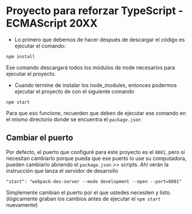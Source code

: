 # Proyecto para reforzar TypeScript - ECMAScript 20XX

- Lo primero que debemos de hacer después de descargar el código es ejecutar el comando:

```
npm install
```

Ese comando descargará todos los módulos de node necesarios para ejecutar el proyecto.

- Cuando termine de instalar los node_modules, entonces podermos ejecutar el proyecto de con el siguiente comando

```
npm start
```

Para que eso funcione, recuerden que deben de ejecutar ese comando en el mismo directorio donde se encuentra el `package.json`

## Cambiar el puerto

Por defecto, el puerto que configuré para este proyecto es el `8081`, pero si necesitan cambiarlo porque pueda que ese puerto lo use su computadora, pueden cambiarlo abriendo el `package.json` >> scripts. Ahí verán la instrucción que lanza el servidor de desarrollo

```
"start": "webpack-dev-server --mode development --open --port=8081"
```

Simplemente cambian el puerto por el que ustedes necesiten y listo. (lógicamente graban los cambios antes de ejecutar el `npm start` nuevamente)
